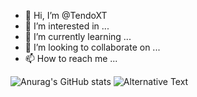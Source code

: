 - 👋 Hi, I’m @TendoXT
- 👀 I’m interested in ...
- 🌱 I’m currently learning ...
- 💞️ I’m looking to collaborate on ...
- 📫 How to reach me ...

![Anurag's GitHub stats](https://github-readme-stats.vercel.app/api?username=tendoxt&show_icons=true&theme=dark)
<img
  src="https://github.com/tendoxt/<repository-name>/blob/<branch-name>/images/stat.svg"
  alt="Alternative Text"
/>

